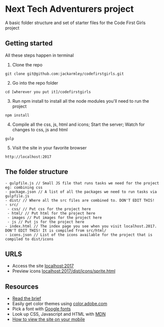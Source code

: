 # Next Tech Adventurers project

A basic folder structure and set of starter files for the Code First Girls project

## Getting started

All these steps happen in terminal

1. Clone the repo

```
git clone git@github.com:jackarmley/codefirstgirls.git
```

2. Go into the repo folder

```
cd [wherever you put it]/codefirstgirls
```

3. Run npm install to install all the node modules you'll need to run the project

```
npm install
```

4. Compile all the css, js, html and icons; Start the server; Watch for changes to css, js and html

```
gulp
```

5. Visit the site in your favorite browser

```
http://localhost:2017
```
## The folder structure

```
- gulpfile.js // Small JS file that runs tasks we need for the project eg: combining css
- package.json // A list of all the packages we need to run tasks via gulpfile.js
- dist/ // Where all the src files are combined to. DON'T EDIT THIS!
- src/
 - css/ // Put css for the project here
 - html/ // Put html for the project here
 - images // Put images for the project here
 - js // Put js for the project here
- index.html // The index page you see when you visit localhost.2017. DON'T EDIT THIS! It is compiled from src/html/
- icons.json // List of the icons available for the project that is compiled to dist/icons
```

## URLS
- Access the site [localhost:2017](http://localhost:2017)
- Preview icons [localhost:2017/dist/icons/sprite.html](http://localhost:2017/static/icons/sprite.html)

## Resources

- [Read the brief](https://github.com/jackarmley/nexttechadventurers/wiki/Next-Tech-Adventurers-brief)
- Easily get color themes using [color.adobe.com](https://color.adobe.com/Tropical-Vacation-2013-color-theme-2218684/?showPublished=true)
- Pick a font with [Google fonts](https://fonts.google.com)
- Look up CSS, Javascript and HTML with [MDN](https://developer.mozilla.org/en-US/)
- [How to view the site on your mobile](https://github.com/jackarmley/nexttechadventurers/wiki/Viewing-the-project-on-your-mobile)
